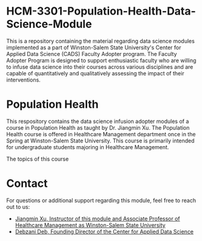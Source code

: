 # HCM-3301-Population-Health-Data-Science-Module
This is a repository containing the material regarding data science modules implemented as a part of Winston-Salem State University's Center for Applied Data Science (CADS) Faculty Adopter program. The Faculty Adopter Program is designed to support enthusiastic faculty who are willing to infuse data science into their courses across various disciplines and are capable of quantitatively and qualitatively assessing the impact of their interventions.

# Population Health
This respository contains the data science infusion adopter modules of a course in Population Health as taught by Dr. Jiangmin Xu. The Population Health course is offered in Healthcare Management department once in the Spring at Winston-Salem State University. This course is primarily intended for undergraduate students majoring in Healthcare Management.

The topics of this course

# Contact
For questions or additional support regarding this module, feel free to reach out to us:
- [Jiangmin Xu, Instructor of this module and Associate Professor of Healthcare Management as Winston-Salem State University](mailto:xuji@wssu.edu)
- [Debzani Deb, Founding Director of the Center for Applied Data Science](mailto:debd@wssu.edu)
